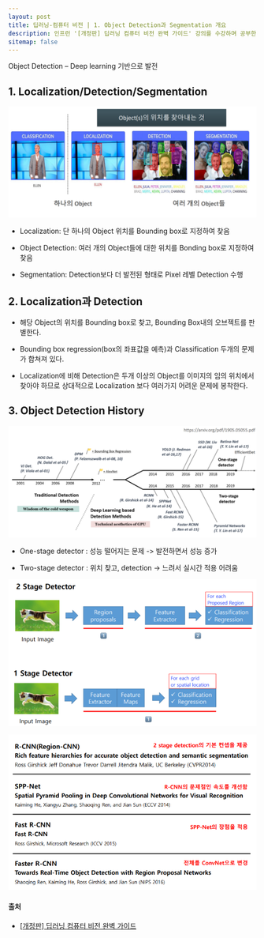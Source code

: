 ```yaml
---
layout: post
title: 딥러닝-컴퓨터 비전 | 1. Object Detection과 Segmentation 개요
description: 인프런 '[개정판] 딥러닝 컴퓨터 비전 완벽 가이드' 강의를 수강하며 공부한 내용을 정리한 글입니다.
sitemap: false
---
```


Object Detection – Deep learning 기반으로 발전

## 1. Localization/Detection/Segmentation

![Localization/Detection/Segmentation](/assets/img/blog/Localization,Detection,Segmentation.png)

- Localization: 단 하나의 Object 위치를 Bounding box로 지정하여 찾음

- Object Detection: 여러 개의 Object들에 대한 위치를 Bonding box로 지정하여 찾음

- Segmentation: Detection보다 더 발전된 형태로 Pixel 레벨 Detection 수행

## 2. Localization과 Detection

- 해당 Object의 위치를 Bounding box로 찾고, Bounding Box내의 오브젝트를 판별한다.

- Bounding box regression(box의 좌표값을 예측)과 Classification 두개의 문제가 합쳐져 있다. 

- Localization에 비해 Detection은 두개 이상의 Object를 이미지의 임의 위치에서 찾아야 하므로 상대적으로 Localization 보다 여러가지 어려운 문제에 봉착한다.


## 3. Object Detection History

![ObjectDetectionHistory](/assets/img/blog/ObjectDetectionHistory.png)

- One-stage detector : 성능 떨어지는 문제 -> 발전하면서 성능 증가

- Two-stage detector : 위치 찾고, detection -> 느려서 실시간 적용 어려움


![One-stage detector/Two-stage detector](/assets/img/blog/1,2-stagedetector.png)

![Two-stage detector](/assets/img/blog/2-stagedetector.png)

#### **출처** 

- [[개정판] 딥러닝 컴퓨터 비전 완벽 가이드](https://www.inflearn.com/course/%EB%94%A5%EB%9F%AC%EB%8B%9D-%EC%BB%B4%ED%93%A8%ED%84%B0%EB%B9%84%EC%A0%84-%EC%99%84%EB%B2%BD%EA%B0%80%EC%9D%B4%EB%93%9C)